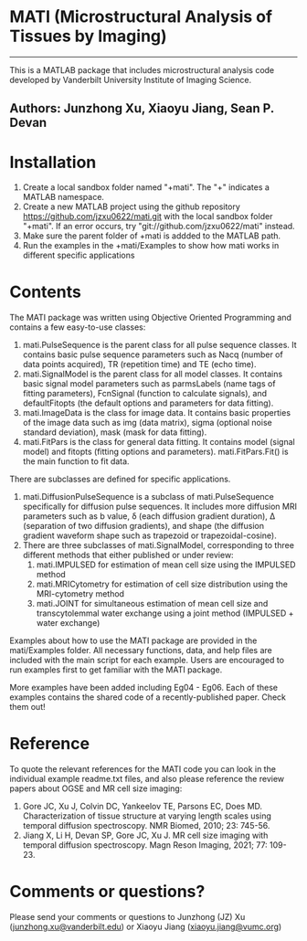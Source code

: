 # MATI (Microstructural Analysis of Tissues by Imaging)
---------------------------------------------------------------------------------------------------------------
This is a MATLAB package that includes microstructural analysis code developed by Vanderbilt University Institute of Imaging Science. 

Authors:  Junzhong Xu, Xiaoyu Jiang, Sean P. Devan 
---------------------------------------------------------------------------------------------------------------
# Installation 
1. Create a local sandbox folder named "+mati". The "+" indicates a MATLAB namespace. 
2. Create a new MATLAB project using the github repository https://github.com/jzxu0622/mati.git with the local sandbox folder "+mati". If an error occurs, try "git://github.com/jzxu0622/mati" instead. 
3. Make sure the parent folder of +mati is addded to the MATLAB path. 
4. Run the examples in the +mati/Examples to show how mati works in different specific applications

# Contents
The MATI package was written using Objective Oriented Programming and contains a few easy-to-use classes:
1.	mati.PulseSequence is the parent class for all pulse sequence classes. It contains basic pulse sequence parameters such as Nacq (number of data points acquired), TR (repetition time) and TE (echo time). 
2.	mati.SignalModel is the parent class for all model classes. It contains basic signal model parameters such as parmsLabels (name tags of fitting parameters), FcnSignal (function to calculate signals), and defaultFitopts (the default options and parameters for data fitting). 
3.	mati.ImageData is the class for image data. It contains basic properties of the image data such as img (data matrix), sigma (optional noise standard deviation), mask (mask for data fitting). 
4.	mati.FitPars is the class for general data fitting. It contains model (signal model) and fitopts (fitting options and parameters). mati.FitPars.Fit() is the main function to fit data. 

There are subclasses are defined for specific applications. 
1.	mati.DiffusionPulseSequence is a subclass of mati.PulseSequence specifically for diffusion pulse sequences. It includes more diffusion MRI parameters such as b value, δ (each diffusion gradient duration), Δ (separation of two diffusion gradients), and shape (the diffusion gradient waveform shape such as trapezoid or trapezoidal-cosine). 
2.	There are three subclasses of mati.SignalModel, corresponding to three different methods that either published or under review: 
    1.	mati.IMPULSED for estimation of mean cell size using the IMPULSED method
    2.	mati.MRICytometry for estimation of cell size distribution using the MRI-cytometry method
    3.	mati.JOINT for simultaneous estimation of mean cell size and transcytolemmal water exchange using a joint method (IMPULSED + water exchange)

Examples about how to use the MATI package are provided in the mati/Examples folder. All necessary functions, data, and help files are included with the main script for each example. Users are encouraged to run examples first to get familiar with the MATI package. 

More examples have been added including Eg04 - Eg06. Each of these examples contains the shared code of a recently-published paper. Check them out! 

# Reference 
To quote the relevant references for the MATI code you can look in the individual example readme.txt files, and also please reference the review papers about OGSE and MR cell size imaging:
1.	Gore JC, Xu J, Colvin DC, Yankeelov TE, Parsons EC, Does MD. Characterization of tissue structure at varying length scales using temporal diffusion spectroscopy. NMR Biomed, 2010; 23: 745-56.
2.	Jiang X, Li H, Devan SP, Gore JC, Xu J. MR cell size imaging with temporal diffusion spectroscopy. Magn Reson Imaging, 2021; 77: 109-23.

# Comments or questions? 
Please send your comments or questions to Junzhong (JZ) Xu (junzhong.xu@vanderbilt.edu) or Xiaoyu Jiang (xiaoyu.jiang@vumc.org) 


